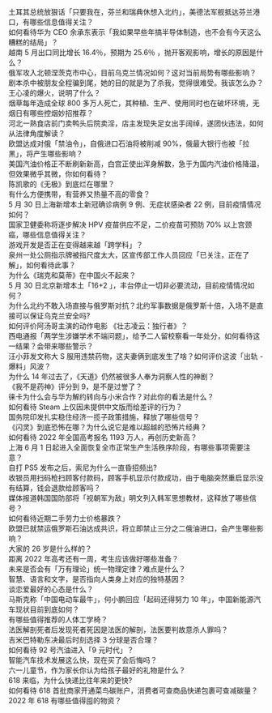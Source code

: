 土耳其总统放狠话「只要我在，芬兰和瑞典休想入北约」，美德法军舰抵达芬兰港口，有哪些信息值得关注？  
如何看待华为 CEO 余承东表示「我如果早些年搞半导体制造，也不会有今天这么糟糕的结局」？  
越南 5 月出口同比增长 16.4％，预期为 25.6％ ，抛开客观影响，增长的原因是什么？  
俄军攻入北顿涅茨克市中心，目前乌克兰情况如何？这对当前局势有哪些影响？  
剧本杀中被朋友全程骗到尾，她的目的就是为了杀我，觉得很难受。我该怎么办？  
王心凌的爆火，说明了什么？  
烟草每年造成全球 800 多万人死亡，其种植、生产、使用同时也在破坏环境，无烟日有哪些控烟妙招推荐？  
河北一熟食店前门卖鸭头后院卖淫，店主发现失足女出手阔绰，遂团伙违法，如何从法律角度解读？  
欧盟达成对俄「禁油令」，自俄进口石油将被削减 90%，俄最大银行也被「拉黑」，将产生哪些影响？  
美国汽油价格正不断刷新新高，白宫正使出浑身解数，急于为国内汽油价格降温，但效果微乎其微，你如何看待？  
陈凯歌的《无极》到底烂在哪里？  
有什么方便携带，有营养又热量不高的零食？  
5 月 30 日上海新增本土新冠确诊病例 9 例、无症状感染者 22 例，目前疫情情况如何？  
国家卫健委称将逐步解决 HPV 疫苗供应不足，二价疫苗可预防 70% 以上宫颈癌，哪些信息值得关注？  
游戏开发是否正在变得越来越「跨学科」？  
泉州一处公厕指示牌被指尺度太大，区宣传部工作人员回应「已关注，正在了解」，如何看待此事？  
为什么《瑞克和莫蒂》在中国火不起来？  
5 月 30 日北京新增本土「16+2 」，丰台停止一切非必要流动，目前疫情情况如何？  
为什么北约不敢入场直接与俄罗斯对抗？北约军事数据是俄罗斯十倍，入场不是直接可以保证乌克兰安全吗?  
如何评价阿汤哥主演的动作电影 《壮志凌云：独行者》？  
西电通报「两学生涉嫌学术不端问题」，给予二人留校察看一年处分，如何看待这一结果？会带来哪些警示？  
汪小菲发文称大 S 服用违禁药物，这夫妻俩到底发生了啥？如何评价这波「出轨 - 爆料」风波？  
为什么 14 年过去了，《天道》仍然被很多人奉为洞察人性的神剧？  
《我不是药神》评分到 9，是不是过誉了？  
徕卡为什么会与华为解约转向与小米合作？对此你的看法是什么？  
如何看待 Steam 上仅因未提供中文版而给差评的行为？  
国务院印发扎实稳住经济一揽子政策措施，释放了哪些信号？  
《闪灵》到底恐怖在哪？为什么说它是难以超越的恐怖片经典？  
如何看待 2022 年全国高考报名 1193 万人，再创历史新高？  
上海 6 月 1 日起进入全面恢复全市正常生产生活秩序阶段，有哪些事项需要注意？  
自打 PS5 发布之后，索尼为什么一直昏招频出?  
收银员用扫码枪扫顾客付款码，顾客手机显示付款成功，由于电脑突然重启显示没有结算，钱会退款给顾客吗？  
媒体报道韩国国防部将「视朝军为敌」明文列入韩军思想教材，这释放了哪些信号？  
如何看待近期二手劳力士价格暴跌？  
欧盟已就禁运俄罗斯石油达成共识，将立即禁止三分之二俄油进口，会产生哪些影响？  
大家的 26 岁是什么样的？  
距离 2022 年高考还有一周，考生应该做好哪些准备？  
未来是否会有「万有理论」统一物理定律？难点是什么？  
智慧、语言和文字，是否指向人类身上对应的独特基因？  
谈恋爱最好的心态是什么？  
马斯克称「中国电动车最牛」，何小鹏回应「起码还得努力 10 年」，中国新能源汽车现状目前到底如何？  
有哪些值得推荐的人体工学椅？  
法医解剖死者后发现死者死因是法医的解剖，法医要判故意杀人罪吗？  
吉米巴特勒东决最后时刻选择 3 分球是否合理？  
如何看待 92 号汽油进入「9 元时代」？  
智能汽车技术发展这么快，现在买了会后悔吗？  
六一儿童节，作为家长你认为给孩子最好的礼物是什么？  
618 来临，为什么快递比往年来的更快?  
如何看待 618 首批商家开通菜鸟碳账户，消费者可查商品快递包裹可查减碳量？  
2022 年 618 有哪些值得囤的物资？  
